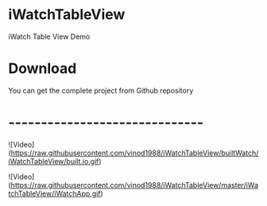 # iWatchTableView
iWatch Table View Demo

# Download

You can get the complete project from Github repository

# ------------------------------

![Video] (https://raw.githubusercontent.com/vinod1988/iWatchTableView/builtWatch/iWatchTableView/built.io.gif)


![Video] (https://raw.githubusercontent.com/vinod1988/iWatchTableView/master/iWatchTableView/iWatchApp.gif)
